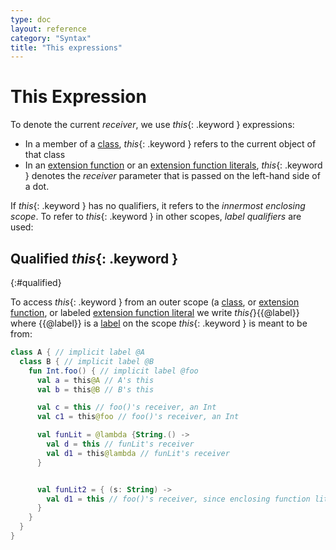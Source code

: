 ```yaml
---
type: doc
layout: reference
category: "Syntax"
title: "This expressions"
---
```


# This Expression

To denote the current _receiver_, we use *this*{: .keyword } expressions:

* In a member of a [class](classes.html#inheritance), *this*{: .keyword } refers to the current object of that class
* In an [extension function](extensions.html) or an [extension function literals](lambdas.html#function-literals), *this*{: .keyword } denotes the _receiver_ parameter that is passed on the left-hand side of a dot.

If *this*{: .keyword } has no qualifiers, it refers to the _innermost enclosing scope_. To refer to *this*{: .keyword } in other scopes, _label qualifiers_ are used:

## Qualified *this*{: .keyword }
{:#qualified}

To access *this*{: .keyword } from an outer scope (a [class](classes.html), or [extension function](extensions.html), or labeled [extension function literal](lambdas.html#function-literals) we write *this{*}{{@label}} where {{@label}} is a [label](returns.html)
on the scope *this*{: .keyword } is meant to be from:

``` kotlin
class A { // implicit label @A
  class B { // implicit label @B
    fun Int.foo() { // implicit label @foo
      val a = this@A // A's this
      val b = this@B // B's this

      val c = this // foo()'s receiver, an Int
      val c1 = this@foo // foo()'s receiver, an Int

      val funLit = @lambda {String.() ->
        val d = this // funLit's receiver
        val d1 = this@lambda // funLit's receiver
      }


      val funLit2 = { (s: String) ->
        val d1 = this // foo()'s receiver, since enclosing function literal doesn't have any receiver
      }
    }
  }
}
```
